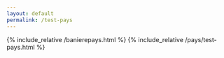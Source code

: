 ```yaml
---
layout: default
permalink: /test-pays
---
```


{% include_relative /banierepays.html %}
{% include_relative /pays/test-pays.html %}
